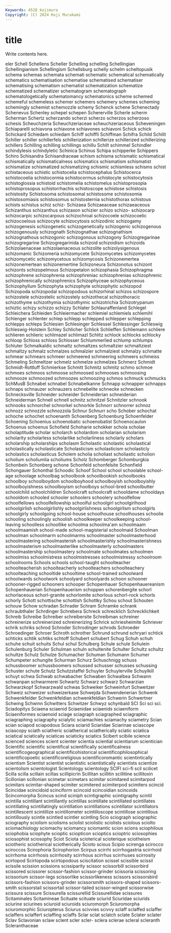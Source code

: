 ```yaml
---
Keywords: 4528 kojimura
Copyright: (C) 2024 Koji Murakami
---
```


# title

Write contents here.



eler Schell
Schellens Scheller Schelling schelling Schellingian Schellingianism Schellingism Schellsburg schelly schelm
scheltopusik schema schemas schemata schemati schematic schematical schematically schematics schematisation
schematise schematised schematiser schematising schematism schematist schematization schematize schematized schematizer
schematogram schematograph schematologetically schematomancy schematonics scheme schemed schemeful schemeless schemer
schemers schemery schemes scheming schemingly schemist schemozzle schemy Schenck schene
Schenectady Schenevus Schenley schepel schepen Schererville Scherle scherm Scherman Schertz
scherzando scherzi scherzo scherzos scherzoso schesis Scheuchzeria Scheuchzeriaceae scheuchzeriaceous Scheveningen
Schiaparelli schiavona schiavone schiavones schiavoni Schick schick Schickard Schiedam schiedam
Schiff schiffli Schiffman Schifra Schild Schilit Schiller schiller schillerfels schillerization
schillerize schillerized schillerizing schillers Schilling schilling schillings schillu Schilt schimmel
Schindler schindylesis schindyletic Schinica Schinus Schipa schipperke Schippers Schiro Schisandra
Schisandraceae schism schisma schismatic schismatical schismatically schismaticalness schismatics schismatism schismatist
schismatize schismatized schismatizing schismic schismless schisms schist schistaceous schistic schistocelia
schistocephalus Schistocerca schistocoelia schistocormia schistocormus schistocyte schistocytosis schistoglossia schistoid schistomelia
schistomelus schistoprosopia schistoprosopus schistorrhachis schistoscope schistose schistosis schistosity Schistosoma schistosomal
schistosome schistosomia schistosomiasis schistosomus schistosternia schistothorax schistous schists schistus schiz
schiz- Schizaea Schizaeaceae schizaeaceous Schizanthus schizanthus schizaxon schizier schizo schizo-
schizocarp schizocarpic schizocarpous schizochroal schizocoele schizocoelic schizocoelous schizocyte schizocytosis schizodinic
schizogamy schizogenesis schizogenetic schizogenetically schizogenic schizogenous schizogenously schizognath Schizognathae schizognathism
schizognathous schizogonic schizogonous schizogony Schizogregarinae schizogregarine Schizogregarinida schizoid schizoidism schizoids
Schizolaenaceae schizolaenaceous schizolite schizolysigenous schizomanic Schizomeria schizomycete Schizomycetes schizomycetes schizomycetic
schizomycetous schizomycosis Schizonemertea schizonemertean schizonemertine Schizoneura Schizonotus schizont schizonts schizopelmous
Schizopetalon schizophasia Schizophragma schizophrene schizophrenia schizophreniac schizophrenias schizophrenic schizophrenically schizophrenics
Schizophyceae schizophyceous Schizophyllum Schizophyta schizophyte schizophytic schizopod Schizopoda schizopodal schizopodous
schizorhinal schizos schizospore schizostele schizostelic schizostely schizothecal schizothoracic schizothyme schizothymia
schizothymic schizotrichia Schizotrypanum schiztic schizy schizzo schizzy Schlater Schlauraffenland Schlegel
Schleichera Schleiden Schleiermacher schlemiel schlemiels schlemihl Schlenger schlenter schlep schlepp
schlepped schlepper schlepping schlepps schleps Schlesien Schlesinger Schlessel Schlessinger Schleswig
Schleswig-Holstein Schley Schlicher Schlick Schlieffen Schliemann schliere schlieren schlieric schlimazel
schlimazl Schlitz schlock schlocks schlocky schloop Schloss schloss Schlosser Schlummerlied
schlump schlumps Schluter Schmalkaldic schmaltz schmaltzes schmaltzier schmaltziest schmaltzy schmalz
schmalzes schmalzier schmalziest schmalzy schmatte schmear schmears schmeer schmeered schmeering
schmeers schmeiss Schmeling Schmeltzer schmelz schmelze schmelzes Schmerz Schmidt Schmidt-Rottluff
Schmierkse Schmitt Schmitz schmitz schmo schmoe schmoes schmoos schmoose schmoosed
schmooses schmoosing schmooze schmoozed schmoozes schmoozing schmos schmuck schmucks SchMusB
Schnabel schnabel Schnabelkanne Schnapp schnapper schnapps schnaps schnauzer schnauzers schnebelite
schnecke schnecken Schnecksville Schneider schneider Schneiderian schneiderian Schneiderman Schnell schnell
schnitz schnitzel Schnitzler schnook schnooks schnorchel schnorkel schnorkle Schnorr schnorrer
schnoz schnozz schnozzle schnozzola Schnur Schnurr scho Schober schochat schoche
schochet schoenanth Schoenberg Schoenburg Schoenfelder Schoening Schoenius schoenobatic schoenobatist Schoenocaulon
Schoenus schoenus Schofield Schoharie schokker schola scholae scholaptitude scholar scholarch
scholardom scholarian scholarism scholarity scholarless scholarlike scholarliness scholarly scholars scholarship
scholarships scholasm Scholastic scholastic scholastical scholastically scholasticate Scholasticism scholasticism scholasticly
scholastics scholasticus Scholem scholia scholiast scholiastic scholion scholium scholiumlia scholiums
Scholz Schomberger Schomburgkia Schonbein Schonberg schone Schonfeld schonfelsite Schonfield Schongauer
Schonthal Schoodic Schoof School school schoolable school-age schoolage schoolbag schoolbook
schoolbookish schoolbooks schoolboy schoolboydom schoolboyhood schoolboyish schoolboyishly schoolboyishness schoolboyism schoolboys
school-bred schoolbutter schoolchild schoolchildren Schoolcraft schoolcraft schooldame schooldays schooldom schooled
schooler schoolers schoolery schoolfellow schoolfellows schoolfellowship schoolful schoolgirl schoolgirlhood schoolgirlish
schoolgirlishly schoolgirlishness schoolgirlism schoolgirls schoolgirly schoolgoing school-house schoolhouse schoolhouses schoolie
schooling schoolingly schoolish schoolkeeper schoolkeeping school-leaving schoolless schoollike schoolma schoolma'am
schoolmaam schoolmaamish school-made school-magisterial schoolmaid Schoolman schoolman schoolmarm schoolmarms schoolmaster
schoolmasterhood schoolmastering schoolmasterish schoolmasterishly schoolmasterishness schoolmasterism schoolmasterlike schoolmasterly schoolmasters schoolmastership
schoolmastery schoolmate schoolmates schoolmen schoolmiss schoolmistress schoolmistresses schoolmistressy schoolroom schoolrooms
Schools schools school-taught schoolteacher schoolteacherish schoolteacherly schoolteachers schoolteachery schoolteaching schooltide
schooltime school-trained schoolward schoolwards schoolwork schoolyard schoolyards schoon schooner schooner-rigged
schooners schooper Schopenhauer Schopenhauereanism Schopenhauerian Schopenhauerism schoppen schorenbergite schorl schorlaceous
schorl-granite schorlomite schorlous schorl-rock schorls schorly Schott schottische schottish Schottky
Schou schout Schouten schouw Schow schradan Schrader Schram Schramke schrank
schraubthaler Schrdinger Schrebera Schreck schrecklich Schrecklichkeit Schreib Schreibe Schreiber schreibersite
Schreibman schreiner schreinerize schreinerized schreinerizing Schrick schriesheimite Schriever schrik schriks
schrod Schroder Schrodinger schrods Schroeder Schroedinger Schroer Schroth schrother Schrund
schrund schryari schtick schticks schtik schtiks schtoff Schubert schubert Schug
Schuh schuh schuhe schuit schuits Schul schul Schulberg Schule schule
Schulein Schulenburg Schuler Schulman schuln schultenite Schulter Schultz schultz schultze
Schulz Schulze Schumacher Schuman Schumann Schumer Schumpeter schungite Schurman Schurz
Schuschnigg schuss schussboomer schussboomers schussed schusser schusses schussing Schuster schute
Schutz Schutzstaffel Schuyler Schuylerville Schuylkill schuyt schwa Schwab schwabacher Schwaben
Schwalbea Schwann schwanpan schwarmerei Schwartz Schwarz schwarz Schwarzian Schwarzkopf Schwarzwald
schwas Schweiker Schweinfurt Schweitzer Schweiz schweizer schweizerkase Schwejda Schwendenerian Schwenk
Schwenkfelder Schwenkfeldian schwenkfeldian Schwerin Schwertner Schwing Schwinn Schwitters Schwitzer Schwyz
schynbald SCI Sci sci sci. Sciadopitys Sciaena sciaenid Sciaenidae sciaenids
sciaeniform Sciaeniformes sciaenoid sciage sciagraph sciagraphed sciagraphic sciagraphing sciagraphy scialytic
sciamachies sciamachy sciametry Scian scian sciapod sciapodous Sciara sciarid Sciaridae
Sciarinae sciascope sciascopy sciath sciatheric sciatherical sciatherically sciatic sciatica sciatical
sciatically sciaticas sciaticky sciatics Scibert scibile science scienced sciences scient
scienter scientia sciential scientiarum scientician Scientific scientific scientifical scientifically scientificalness
scientificogeographical scientificohistorical scientificophilosophical scientificopoetic scientificoreligious scientificoromantic scientintically scientism Scientist scientist
scientistic scientistically scientists scientize scientolism scientologist Scientology scientology SCIFI sci-fi
scil scilicet Scilla scilla scillain scillas scillipicrin Scillitan scillitin scillitine
scillitoxin Scillonian scillonian scimetar scimetars scimitar scimitared scimitarpod scimitars scimitar-shaped
scimiter scimitered scimiterpod scimiters scincid Scincidae scincidoid scinciform scincoid scincoidian
scincoids Scincomorpha Scincus scind sciniph scintigraphic scintigraphy scintil scintilla scintillant
scintillantly scintillas scintillate scintillated scintillates scintillating scintillatingly scintillation scintillations scintillator
scintillators scintillescent scintillize scintillometer scintilloscope scintillose scintillous scintillously scintle scintled
scintler scintling Scio sciograph sciographic sciography sciolism sciolisms sciolist sciolistic
sciolists sciolous sciolto sciomachiology sciomachy sciomancy sciomantic scion scions sciophilous
sciophobia sciophyte scioptic sciopticon scioptics scioptric sciosophies sciosophist sciosophy Sciot
Sciota scioterical scioterique sciotheism sciotheric sciotherical sciotherically Scioto scious Scipio
scirenga scirocco sciroccos Scirophoria Scirophorion Scirpus scirrhi scirrhogastria scirrhoid scirrhoma
scirrhosis scirrhosity scirrhous scirrhus scirrhuses scirrosity scirtopod Scirtopoda scirtopodous sciscitation
scissel scissible scissil scissile scission scissions scissiparity scissor scissorbill scissorbird
scissored scissorer scissor-fashion scissor-grinder scissoria scissoring scissorium scissor-legs scissorlike scissorlikeness
scissors scissorsbird scissors-fashion scissors-grinder scissorsmith scissors-shaped scissors-smith scissorstail scissortail scissor-tailed
scissor-winged scissorwise scissura scissure Scissurella scissurellid Scissurellidae scissures Scitaminales Scitamineae
Scituate scituate sciurid Sciuridae sciurids sciurine sciurines sciuroid sciuroids sciuromorph
Sciuromorpha sciuromorphic Sciuropterus Sciurus scivvies scivvy sclaff sclaffed sclaffer sclaffers
sclaffert sclaffing sclaffs Sclar sclat sclatch sclate Sclater sclater Sclav
Sclavonian sclaw sclent scler scler- sclera sclerae scleral scleranth Scleranthaceae

